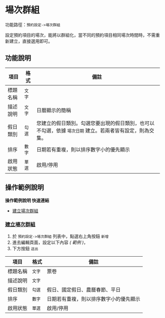#  場次群組

功能路徑：`預約設定->場次群組`

設定預約項目的場次，能將以群組化，當不同的預約項目相同場次時間時，不需重新建立，直接選用即可。

##  功能說明

| 項目  | 格式 | 備註 |
|---|---|---|
|標題名稱|`文字`||
|描述說明|`文字`|日曆顯示的簡稱|
|假日類別|`勾選`|您建立的假日類別。勾選您要出現的假日類別，也可以不勾選，依據 `場次日期` 建立。若兩者皆有設定，則為交集。|
|排序|`數字`|日期若有重複，則以排序數字小的優先顯示|
|啟用狀態|`單選`|啟用/停用|



##  操作範例說明

**操作範例說明 快速連結**

* [建立場次群組](/guide/reservation-group#建立場次群組)

### [建立場次群組](/guide/reservation-group#建立場次群組)


1. 於 `預約設定->場次群組` 列表中，點選右上角按鈕 `新增` 
2. 進去編輯頁面，設定以下內容 _( 範例 )_，
3. 下方按鈕 `送出`

| 項目  | 格式 | 備註 |
|---|---|---|
|標題名稱|`文字`|票卷|
|描述說明|`文字`||
|假日類別|`勾選`|假日、國定假日、農曆春節、平日|
|排序|`數字`|日期若有重複，則以排序數字小的優先顯示|
|啟用狀態|`單選`|啟用/停用|